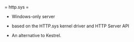 = http.sys =
- Windows-only server
- based on the HTTP.sys kernel driver and HTTP Server API

- An alternative to Kestrel.

